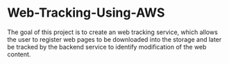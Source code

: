 # Web-Tracking-Using-AWS

The goal of this project is to create an web tracking service, which allows the user to register web pages to be downloaded into the storage and later be tracked by the backend service to identify modification of the web content. 
